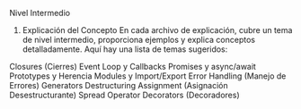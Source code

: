 Nivel Intermedio
1. Explicación del Concepto
En cada archivo de explicación, cubre un tema de nivel intermedio, proporciona ejemplos y explica conceptos detalladamente. Aquí hay una lista de temas sugeridos:

Closures (Cierres)
Event Loop y Callbacks
Promises y async/await
Prototypes y Herencia
Modules y Import/Export
Error Handling (Manejo de Errores)
Generators
Destructuring Assignment (Asignación Desestructurante)
Spread Operator
Decorators (Decoradores)